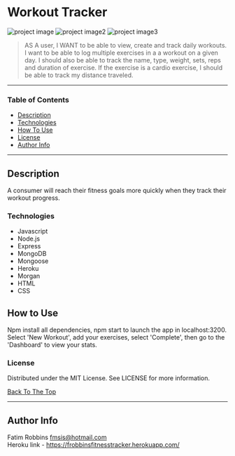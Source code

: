 # Workout Tracker

<img src="projectscreenshot2" alt="project image">
<img src="projectscreenshot3" alt="project image2">
<img src="projectscreenshot4" alt="project image3">

> AS A user,
  I WANT to be able to view, create and track daily workouts. 
  I want to be able to log multiple exercises in a a workout on a given day. 
  I should also be able to track the name, type, weight, sets, reps and duration of exercise. If the exercise is a cardio exercise, I should be able to track my distance traveled.

---

### Table of Contents

- [Description](#description)
- [Technologies](#technologies)
- [How To Use](#how-to-use)
- [License](#license)
- [Author Info](#author-info)

---

## Description

A consumer will reach their fitness goals more quickly when they track their workout progress. 

### Technologies

- Javascript
- Node.js
- Express
- MongoDB
- Mongoose
- Heroku
- Morgan
- HTML
- CSS

## How to Use

Npm install all dependencies, npm start to launch the app in localhost:3200. Select 'New Workout', add your exercises, select 'Complete', then go to the 'Dashboard' to view your stats.

### License

Distributed under the MIT License. See LICENSE for more information.

[Back To The Top](#workout-tracker)

---

## Author Info

Fatim Robbins
fmsis@hotmail.com
<br/>
Heroku link - https://frobbinsfitnesstracker.herokuapp.com/
